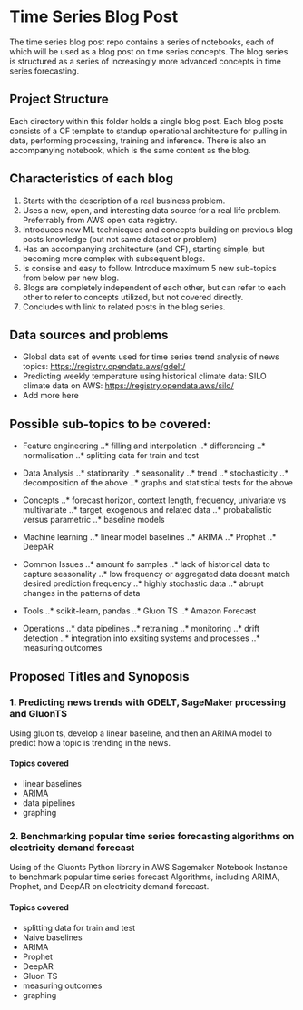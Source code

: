 # Time Series Blog Post
The time series blog post repo contains a series of notebooks, each of which will be used as a blog post on time series concepts. The blog series is structured as a series of increasingly more advanced concepts in time series forecasting.

## Project Structure
Each directory within this folder holds a single blog post. Each blog posts consists of a CF template to standup operational architecture for pulling in data, performing processing, training and inference. There is also an accompanying notebook, which is the same content as the blog.

## Characteristics of each blog

1. Starts with the description of a real business problem.
2. Uses a new, open, and interesting data source for a real life problem. Preferrably from AWS open data registry.
3. Introduces new ML technicques and concepts building on previous blog posts knowledge (but not same dataset or problem)
4. Has an accompanying architecture (and CF), starting simple, but becoming more complex with subsequent blogs. 
5. Is consise and easy to follow. Introduce maximum 5 new sub-topics from below per new blog.
6. Blogs are completely independent of each other, but can refer to each other to refer to concepts utilized, but not covered directly. 
7. Concludes with link to related posts in the blog series.


## Data sources and problems
* Global data set of events used for time series trend analysis of news topics: https://registry.opendata.aws/gdelt/
* Predicting weekly temperature using historical climate data: SILO climate data on AWS: https://registry.opendata.aws/silo/
* Add more here


## Possible sub-topics to be covered:

* Feature engineering
..* filling and interpolation
..* differencing
..* normalisation
..* splitting data for train and test

* Data Analysis 
..* stationarity
..* seasonality
..* trend
..* stochasticity
..* decomposition of the above
..* graphs and statistical tests for the above

* Concepts
..* forecast horizon, context length, frequency, univariate vs multivariate
..* target, exogenous and related data
..* probabalistic versus parametric
..* baseline models

* Machine learning
..* linear model baselines
..* ARIMA
..* Prophet
..* DeepAR

* Common Issues
..* amount fo samples
..* lack of historical data to capture seasonality
..* low frequency or aggregated data doesnt match desired prediction frequency
..* highly stochastic data
..* abrupt changes in the patterns of data

* Tools
..* scikit-learn, pandas
..* Gluon TS
..* Amazon Forecast

* Operations
..* data pipelines
..* retraining
..* monitoring
..* drift detection
..* integration into exsiting systems and processes
..* measuring outcomes


## Proposed Titles and Synoposis

### 1. Predicting news trends with GDELT, SageMaker processing and GluonTS
Using gluon ts, develop a linear baseline, and then an ARIMA model to predict how a topic is trending in the news.

#### Topics covered
* linear baselines
* ARIMA
* data pipelines
* graphing

### 2. Benchmarking popular time series forecasting algorithms on electricity demand forecast
Using of the Gluonts Python library in AWS Sagemaker Notebook Instance to benchmark popular time series forecast Algorithms, including ARIMA, Prophet, and DeepAR on electricity demand forecast.

#### Topics covered
* splitting data for train and test
* Naive baselines
* ARIMA
* Prophet
* DeepAR
* Gluon TS
* measuring outcomes
* graphing
